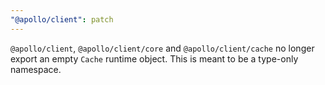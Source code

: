 ```yaml
---
"@apollo/client": patch
---
```


`@apollo/client`, `@apollo/client/core` and `@apollo/client/cache` no longer export an empty `Cache` runtime object. This is meant to be a type-only namespace.
